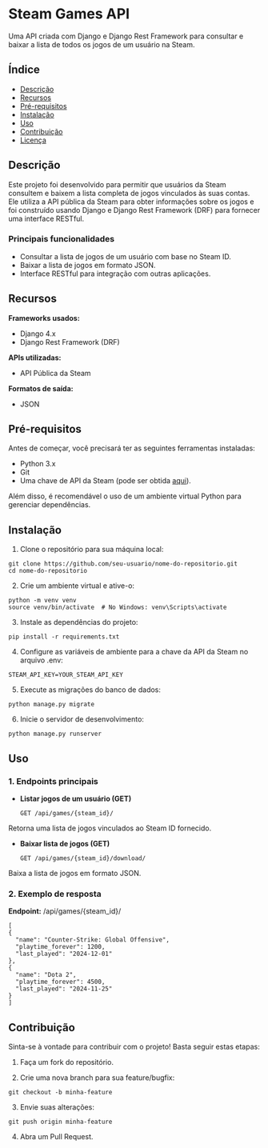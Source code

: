 # Steam Games API
Uma API criada com Django e Django Rest Framework para consultar e baixar a lista de todos os jogos de um usuário na Steam.

## Índice
- [Descrição](#Descrição)
- [Recursos](#Recursos)
- [Pré-requisitos](#Pré-requisitos)
- [Instalação](#Instalação)
- [Uso](#Uso)
- [Contribuição](#Contribuição)
- [Licença](#Licença)

## Descrição
Este projeto foi desenvolvido para permitir que usuários da Steam consultem e baixem a lista completa de jogos vinculados às suas contas. Ele utiliza a API pública da Steam para obter informações sobre os jogos e foi construído usando Django e Django Rest Framework (DRF) para fornecer uma interface RESTful.

### Principais funcionalidades
- Consultar a lista de jogos de um usuário com base no Steam ID.
- Baixar a lista de jogos em formato JSON.
- Interface RESTful para integração com outras aplicações.

## Recursos
__Frameworks usados:__
- Django 4.x
- Django Rest Framework (DRF)
  
__APIs utilizadas:__
- API Pública da Steam
  
__Formatos de saída:__
- JSON

## Pré-requisitos
Antes de começar, você precisará ter as seguintes ferramentas instaladas:

- Python 3.x
- Git
- Uma chave de API da Steam (pode ser obtida [aqui](https://steamcommunity.com/dev/apikey)).
  
Além disso, é recomendável o uso de um ambiente virtual Python para gerenciar dependências.

## Instalação
1. Clone o repositório para sua máquina local:
   
  ```
  git clone https://github.com/seu-usuario/nome-do-repositorio.git
  cd nome-do-repositorio
  ```

2. Crie um ambiente virtual e ative-o:
   
  ```
  python -m venv venv
  source venv/bin/activate  # No Windows: venv\Scripts\activate
  ```

3. Instale as dependências do projeto:
   
  ```
  pip install -r requirements.txt
  ```

4. Configure as variáveis de ambiente para a chave da API da Steam no arquivo .env:
   
  ```
  STEAM_API_KEY=YOUR_STEAM_API_KEY
  ```

5. Execute as migrações do banco de dados:   
  ```
  python manage.py migrate
  ```

6. Inicie o servidor de desenvolvimento:
   
  ```
  python manage.py runserver
  ```

## Uso
### 1. Endpoints principais
- __Listar jogos de um usuário (GET)__
  
  ```
  GET /api/games/{steam_id}/
  ```

Retorna uma lista de jogos vinculados ao Steam ID fornecido.

- __Baixar lista de jogos (GET)__
  
  ```
  GET /api/games/{steam_id}/download/
  ```
Baixa a lista de jogos em formato JSON.

### 2. Exemplo de resposta
__Endpoint:__ /api/games/{steam_id}/

  ```
  [
  {
    "name": "Counter-Strike: Global Offensive",
    "playtime_forever": 1200,
    "last_played": "2024-12-01"
  },
  {
    "name": "Dota 2",
    "playtime_forever": 4500,
    "last_played": "2024-11-25"
  }
]
  ```

## Contribuição

Sinta-se à vontade para contribuir com o projeto! Basta seguir estas etapas:

1. Faça um fork do repositório.
   
2. Crie uma nova branch para sua feature/bugfix:

  ```
git checkout -b minha-feature
```

3. Envie suas alterações:

  ```
git push origin minha-feature
```
4. Abra um Pull Request.
